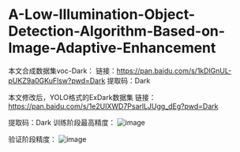 # A-Low-Illumination-Object-Detection-Algorithm-Based-on-Image-Adaptive-Enhancement

本文合成数据集voc-Dark：
链接：https://pan.baidu.com/s/1kDlGnUL-pUKZ9a0GKuFlsw?pwd=Dark 
提取码：Dark

本文修改后，YOLO格式的ExDark数据集
链接：https://pan.baidu.com/s/1e2UIXWD7PsarlLJUgg_dEg?pwd=Dark 


提取码：Dark
训练阶段最高精度：
![image](https://github.com/ffw323/A-Low-Illumination-Object-Detection-Algorithm-Based-on-Image-Adaptive-Enhancement/assets/109600047/e939d684-25b7-4bc5-abcd-a3ac8904928b)

验证阶段精度：
![image](https://github.com/ffw323/A-Low-Illumination-Object-Detection-Algorithm-Based-on-Image-Adaptive-Enhancement/assets/109600047/05ebb813-d5cd-43e0-8347-e7e958a76f2c)



